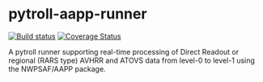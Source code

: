 pytroll-aapp-runner
===================

[![Build status](https://github.com/pytroll/pytroll-aapp-runner/workflows/CI/badge.svg?branch=main)](https://github.com/pytroll/pytroll-aapp-runner/workflows/CI/badge.svg?branch=main)
[![Coverage Status](https://coveralls.io/repos/github/pytroll/pytroll-aapp-runner/badge.svg?branch=main)](https://coveralls.io/github/pytroll/pytroll-aapp-runner?branch=main)


A pytroll runner supporting real-time processing of Direct Readout or regional
(RARS type) AVHRR and ATOVS data from level-0 to level-1 using the NWPSAF/AAPP
package.